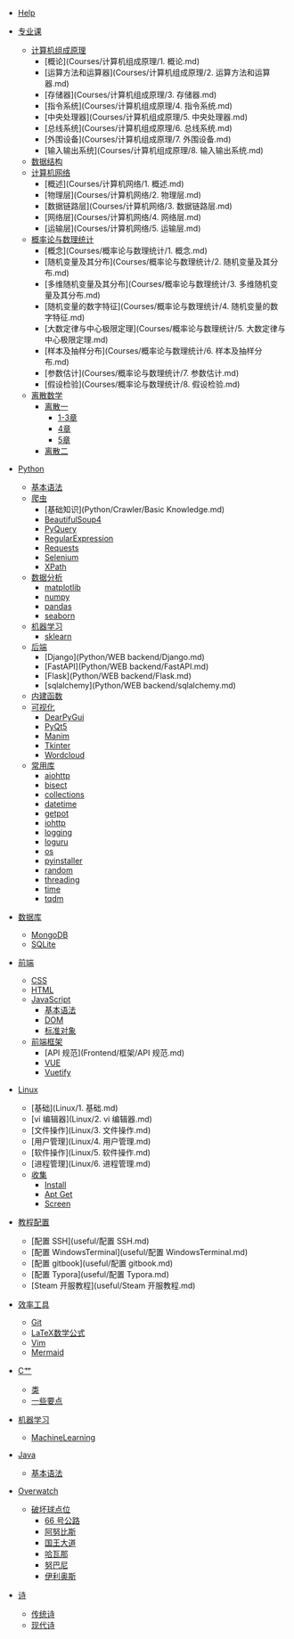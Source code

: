- [Help](markdown.md) 

- [专业课]()
  - [计算机组成原理]()
    - [概论](Courses/计算机组成原理/1. 概论.md)
    - [运算方法和运算器](Courses/计算机组成原理/2. 运算方法和运算器.md)
    - [存储器](Courses/计算机组成原理/3. 存储器.md)
    - [指令系统](Courses/计算机组成原理/4. 指令系统.md)
    - [中央处理器](Courses/计算机组成原理/5. 中央处理器.md)
    - [总线系统](Courses/计算机组成原理/6. 总线系统.md)
    - [外围设备](Courses/计算机组成原理/7. 外围设备.md)
    - [输入输出系统](Courses/计算机组成原理/8. 输入输出系统.md)
  - [数据结构](Courses/DataStructure.md)
  - [计算机网络]()
    - [概述](Courses/计算机网络/1. 概述.md)
    - [物理层](Courses/计算机网络/2. 物理层.md)
    - [数据链路层](Courses/计算机网络/3. 数据链路层.md)
    - [网络层](Courses/计算机网络/4. 网络层.md)
    - [运输层](Courses/计算机网络/5. 运输层.md)
  - [概率论与数理统计]()
      - [概念](Courses/概率论与数理统计/1. 概念.md)
      - [随机变量及其分布](Courses/概率论与数理统计/2. 随机变量及其分布.md)
      - [多维随机变量及其分布](Courses/概率论与数理统计/3. 多维随机变量及其分布.md)
      - [随机变量的数字特征](Courses/概率论与数理统计/4. 随机变量的数字特征.md)
      - [大数定律与中心极限定理](Courses/概率论与数理统计/5. 大数定律与中心极限定理.md)
      - [样本及抽样分布](Courses/概率论与数理统计/6. 样本及抽样分布.md)
      - [参数估计](Courses/概率论与数理统计/7. 参数估计.md)
      - [假设检验](Courses/概率论与数理统计/8. 假设检验.md)
  - [离散数学]()
      - [离散一]()
        - [1-3章](Courses/离散数学/离散数学1/离散1-3.md)
        - [4章](Courses/离散数学/离散数学1/离散4.md)
        - [5章](Courses/离散数学/离散数学1/离散5.md) 
      - [离散二](Courses/离散数学/离散数学2.md)
- [Python]()
  - [基本语法](Python/BasicGrammar.md)
  - [爬虫]()
      - [基础知识](Python/Crawler/Basic Knowledge.md)
      - [BeautifulSoup4](Python/Crawler/BeautifulSoup4.md)
      - [PyQuery](Python/Crawler/PyQuery.md)
      - [RegularExpression](Python/Crawler/RegularExpression.md)
      - [Requests](Python/Crawler/Requests.md)
      - [Selenium](Python/Crawler/Selenium.md)
      - [XPath](Python/Crawler/XPath.md)
  - [数据分析]()
      - [matplotlib](Python/DataAnalysis/Matplotlib.md)
      - [numpy](Python/DataAnalysis/Numpy.md)
      - [pandas](Python/DataAnalysis/Pandas.md)
      - [seaborn](Python/DataAnalysis/Seaborn.md)
  - [机器学习]()
      - [sklearn](Python/MachineLearning/sklearn.md)
  - [后端]()
      - [Django](Python/WEB backend/Django.md)
      - [FastAPI](Python/WEB backend/FastAPI.md)
      - [Flask](Python/WEB backend/Flask.md)
      - [sqlalchemy](Python/WEB backend/sqlalchemy.md)
  - [内建函数](Python/内建函数.md)
  - [可视化]()
      - [DearPyGui](Python/可视化/DearPyGui.md)
      - [PyQt5](Python/可视化/PyQt5.md)
      - [Manim](Python/可视化/manim.md)
      - [Tkinter](Python/可视化/tkinter.md)
      - [Wordcloud](Python/可视化/wordcloud.md)
  - [常用库]()
      - [aiohttp](Python/常用库/aiohttp.md)
      - [bisect](Python/常用库/bisect.md)
      - [collections](Python/常用库/collections.md)
      - [datetime](Python/常用库/datetime.md)
      - [getpot](Python/常用库/getpot.md)
      - [iohttp](Python/常用库/iohttp.md)
      - [logging](Python/常用库/logging.md)
      - [loguru](Python/常用库/loguru.md)
      - [os](Python/常用库/os.md)
      - [pyinstaller](Python/常用库/pyinstaller.md)
      - [random](Python/常用库/random.md)
      - [threading](Python/常用库/threading.md)
      - [time](Python/常用库/time.md)
      - [tqdm](Python/常用库/tqdm.md)
- [数据库]()
    - [MongoDB](DataBase/MongoDB.md) 	
    - [SQLite](DataBase/SQLite.md)
- [前端]()
  - [CSS](Frontend/CSS.md)
  - [HTML](Frontend/HTML.md)
  - [JavaScript]()
      - [基本语法](Frontend/JavaScript/BasicGrammar.md)
      - [DOM](Frontend/JavaScript/DOM.md)
      - [标准对象](Frontend/JavaScript/标准对象.md)
  - [前端框架]()
      - [API 规范](Frontend/框架/API 规范.md)
      - [VUE](Frontend/框架/VUE.md)
      - [Vuetify](Frontend/框架/Vuetify.md)
- [Linux]()
  - [基础](Linux/1. 基础.md)
  - [vi 编辑器](Linux/2. vi 编辑器.md)
  - [文件操作](Linux/3. 文件操作.md)
  - [用户管理](Linux/4. 用户管理.md)
  - [软件操作](Linux/5. 软件操作.md)
  - [进程管理](Linux/6. 进程管理.md)
  - [收集]()
      - [Install](Linux/useful/Install.md)
      - [Apt Get](Linux/useful/apt-get.md)
      - [Screen](Linux/useful/screen.md)
- [教程配置]()
  - [配置 SSH](useful/配置 SSH.md)
  - [配置 WindowsTerminal](useful/配置 WindowsTerminal.md)
  - [配置 gitbook](useful/配置 gitbook.md)
  - [配置 Typora](useful/配置 Typora.md)
  - [Steam 开服教程](useful/Steam 开服教程.md)
- [效率工具]()
  - [Git](效率工具/Git.md)
  - [LaTeX数学公式](效率工具/LaTeX数学公式.md)
  - [Vim](效率工具/Vim.md)
  - [Mermaid](效率工具/mermaid.md)
- [C艹]()
  - [类](Cpp/类.md)
  - [一些要点](Cpp/要点.md)
- [机器学习]()
  - [MachineLearning](ML/MachineLearning.md)
- [Java]()
  - [基本语法](Java/BasicGrammar.md)
- [Overwatch]()
  - [破坏球点位]()
    - [66 号公路](Overwatch/破坏球点位/66号公路.md)
    - [阿努比斯](Overwatch/破坏球点位/阿努比斯.md)
    - [国王大道](Overwatch/破坏球点位/国王大道.md)
    - [哈瓦那](Overwatch/破坏球点位/哈瓦那.md)
    - [努巴尼](Overwatch/破坏球点位/努巴尼.md)
    - [伊利奥斯](Overwatch/破坏球点位/伊利奥斯.md)
- [诗]()
    - [传统诗](poerty/classic.md)
    - [现代诗](poetry/modern.md)
